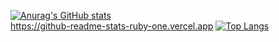 [![Anurag's GitHub stats](https://github-readme-stats-ruby-one.vercel.app/api?username=wirsnow&theme=tokyonight&show_icons=true)](https://github.com/wirsnow)  
https://github-readme-stats-ruby-one.vercel.app
[![Top Langs](https://github-readme-stats-ruby-one.vercel.app/api/top-langs/?username=wirsnow&layout=compact&theme=tokyonight)](https://github.com/wirsnow?tab=repositories)
